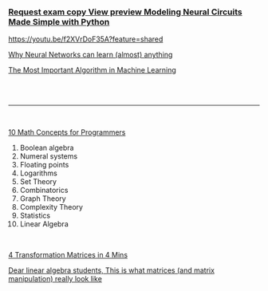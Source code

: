 ### [Request exam copy View preview Modeling Neural Circuits Made Simple with Python](https://mitpress.mit.edu/9780262548083/modeling-neural-circuits-made-simple-with-python/)

https://youtu.be/f2XVrDoF35A?feature=shared

[Why Neural Networks can learn (almost) anything](https://youtu.be/0QczhVg5HaI?feature=shared)

[The Most Important Algorithm in Machine Learning](https://youtu.be/SmZmBKc7Lrs?feature=shared)

<br>
<br>

---

<br>

[10 Math Concepts for Programmers](https://youtu.be/bOCHTHkBoAs?feature=shared)

1. Boolean algebra
2. Numeral systems
3. Floating points
4. Logarithms
5. Set Theory
6. Combinatorics
7. Graph Theory
8. Complexity Theory
9. Statistics
10. Linear Algebra

<br>

[4 Transformation Matrices in 4 Mins](https://youtu.be/7LP-cvulcxU?feature=shared)

[Dear linear algebra students, This is what matrices (and matrix manipulation) really look like](https://youtu.be/4csuTO7UTMo?feature=shared)
